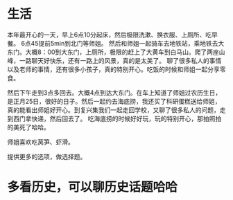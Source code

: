 # 生活
本年最开心的一天，早上6点10分起床，然后极限洗漱、换衣服、上厕所、吃早餐。 6点45提前5min到北门等师姐。 然后和师姐一起骑车去地铁站，乘地铁去大东门。大概8：00到大东门，上厕所，极限的赶上了大黄车到白马山。爬了两座山峰，一路聊天好快乐，还有一路上的风景，真的是太美了。
聊了很多私人的事情以及老师的事情，还有很多小孩子，真的特别开心。吃饭的时候和师姐一起分享零食。

然后下午走到3点多回去。大概4点到达大东门。在车上知道了师姐过农历生日，是正月25日，很好的日子。然后一起约去海底捞，我还买了科研蛋糕送给师姐，真的能看出师姐好开心。到复兴集我们一起走回学校，又聊了很多私人的问题，走到西门拿快递，然后回去了。 吃海底捞的时候好好玩，玩的特别开心，那拍照拍的美死了哈哈。

师姐喜欢吃莴笋、虾滑。

提供更多的选项，做选择题。


# 多看历史，可以聊历史话题哈哈